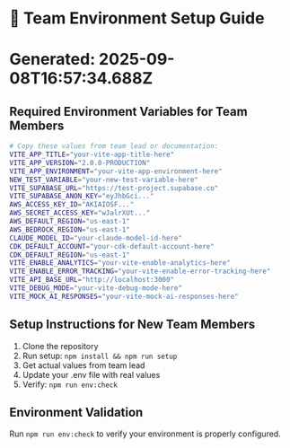 # 🔐 Team Environment Setup Guide
# Generated: 2025-09-08T16:57:34.688Z

## Required Environment Variables for Team Members

```bash
# Copy these values from team lead or documentation:
VITE_APP_TITLE="your-vite-app-title-here"
VITE_APP_VERSION="2.0.0-PRODUCTION"
VITE_APP_ENVIRONMENT="your-vite-app-environment-here"
NEW_TEST_VARIABLE="your-new-test-variable-here"
VITE_SUPABASE_URL="https://test-project.supabase.co"
VITE_SUPABASE_ANON_KEY="eyJhbGci..."
AWS_ACCESS_KEY_ID="AKIAIOSF..."
AWS_SECRET_ACCESS_KEY="wJalrXUt..."
AWS_DEFAULT_REGION="us-east-1"
AWS_BEDROCK_REGION="us-east-1"
CLAUDE_MODEL_ID="your-claude-model-id-here"
CDK_DEFAULT_ACCOUNT="your-cdk-default-account-here"
CDK_DEFAULT_REGION="us-east-1"
VITE_ENABLE_ANALYTICS="your-vite-enable-analytics-here"
VITE_ENABLE_ERROR_TRACKING="your-vite-enable-error-tracking-here"
VITE_API_BASE_URL="http://localhost:3000"
VITE_DEBUG_MODE="your-vite-debug-mode-here"
VITE_MOCK_AI_RESPONSES="your-vite-mock-ai-responses-here"
```

## Setup Instructions for New Team Members

1. Clone the repository
2. Run setup: `npm install && npm run setup`
3. Get actual values from team lead
4. Update your .env file with real values
5. Verify: `npm run env:check`

## Environment Validation

Run `npm run env:check` to verify your environment is properly configured.
